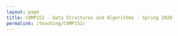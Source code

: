 ```yaml
---
layout: page
title: COMP152 - Data Structures and Algorithms - Spring 2020
permalink: /teaching/COMP152/
---
```

